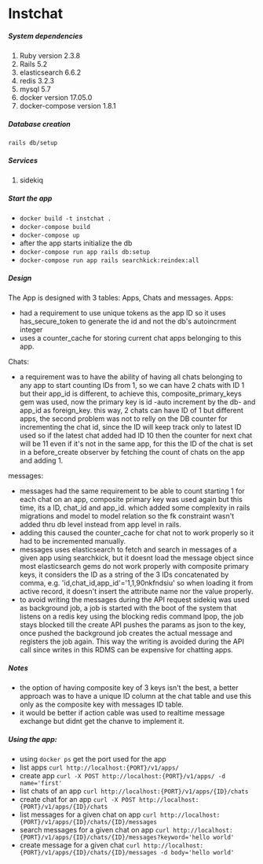 # Instchat
##### System dependencies
1. Ruby version 2.3.8
1. Rails 5.2
1. elasticsearch 6.6.2
1. redis 3.2.3
1. mysql 5.7
1. docker version 17.05.0
1. docker-compose version 1.8.1
##### Database creation

`rails db/setup`
##### Services

1. sidekiq
##### Start the app
- `docker build -t instchat .`
- `docker-compose build`
- `docker-compose up`
- after the app starts initialize the db
- `docker-compose run app rails db:setup`
- `docker-compose run app rails searchkick:reindex:all`

 ##### Design
The App is designed with 3 tables: Apps, Chats and messages.
Apps:
- had a requirement to use unique tokens as the app ID so it uses has_secure_token to generate the id and not the db's autoincrment integer
- uses a counter_cache for storing current chat apps belonging to this app.

Chats:
- a requirement was to have the ability of having all chats belonging to any app to start counting IDs from 1, so we can have 2 chats with ID 1 but their app_id is different, to achieve this, composite_primary_keys gem was used, now the primary key is id -auto increment by the db- and app_id as foreign_key. this way, 2 chats can have ID of 1 but different apps, the second problem was not to relly on the DB counter for incrementing the chat id, since the ID will keep track only to latest ID used so if the latest chat added had ID 10 then the counter for next chat will be 11 even if it's not in the same app, for this the ID of the chat is set in a before_create observer by fetching the count of chats on the app and adding 1.

messages:
- messages had the same requirement to be able to count starting 1 for each chat on an app, composite primary key was used again but this time, its a ID, chat_id and app_id. which added some complexity in rails migrations and model to model relation so the fk constraint wasn't added thru db level instead from app level in rails.
- adding this caused the counter_cache for chat not to work properly so it had to be incremented manually.
- messages uses elasticsearch to fetch and search in messages of a given app using searchkick, but it doesnt load the message object since most elasticsearch gems do not work properly with composite primary keys, it considers the ID as a string of the 3 IDs concatenated by comma, e.g. 'id,chat_id,app_id'='1,1,90nkfndsiu' so when loading it from active record, it doesn't insert the attribute name nor the value properly.
- to avoid writing the messages during the API request sidekiq was used as background job, a job is started with the boot of the system that listens on a redis key using the blocking redis command lpop, the job stays blocked till the create API pushes the params as json to the key, once pushed the background job creates the actual message and registers the job again. This way the writing is avoided during the API call since writes in this RDMS can be expensive for chatting apps.

##### Notes
- the option of having composite key of 3 keys isn't the best, a better approach was to have a unique ID column at the chat table and use this only as the composite key with messages ID table.
- it would be better if action cable was used to realtime message exchange but didnt get the chanve to implement it.

##### Using the app:

- using `docker ps` get the port used for the app
- list apps `curl http://localhost:{PORT}/v1/apps/`
- create app `curl -X POST http://localhost:{PORT}/v1/apps/ -d name='first'`
- list chats of an app `curl http://localhost:{PORT}/v1/apps/{ID}/chats`
- create chat for an app `curl -X POST http://localhost:{PORT}/v1/apps/{ID}/chats`
- list messages for a given chat on app `curl http://localhost:{PORT}/v1/apps/{ID}/chats/{ID}/messages`
- search messages for a given chat on app `curl http://localhost:{PORT}/v1/apps/{ID}/chats/{ID}/messages?keyword='hello world'`
- create message for a given chat `curl http://localhost:{PORT}/v1/apps/{ID}/chats/{ID}/messages -d body='hello world'`
